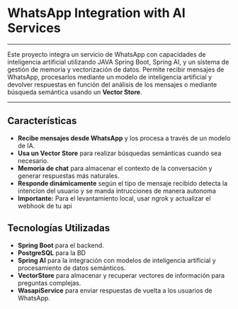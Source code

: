 # WhatsApp Integration with AI Services
---

Este proyecto integra un servicio de WhatsApp con capacidades de inteligencia artificial utilizando JAVA Spring Boot, Spring AI, y un sistema de gestión de memoria y vectorización de datos. Permite recibir mensajes de WhatsApp, procesarlos mediante un modelo de inteligencia artificial y devolver respuestas en función del análisis de los mensajes o mediante búsqueda semántica usando un **Vector Store**.

---

## Características

- **Recibe mensajes desde WhatsApp** y los procesa a través de un modelo de IA.
- **Usa un Vector Store** para realizar búsquedas semánticas cuando sea necesario.
- **Memoria de chat** para almacenar el contexto de la conversación y generar respuestas más naturales.
- **Responde dinámicamente** según el tipo de mensaje recibido detecta la intencion del usuario y se manda intrucciones de manera autonoma
- **Importante:** Para el levantamiento local, usar ngrok y actualizar el webhook de tu api
  
## Tecnologías Utilizadas

- **Spring Boot** para el backend.
- **PostgreSQL** para la BD
- **Spring AI** para la integración con modelos de inteligencia artificial y procesamiento de datos semánticos.
- **VectorStore** para almacenar y recuperar vectores de información para preguntas complejas.
- **WasapiService** para enviar respuestas de vuelta a los usuarios de WhatsApp.


